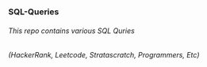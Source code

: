 ### SQL-Queries
###### This repo contains various SQL Quries
###### (HackerRank, Leetcode, Stratascratch, Programmers, Etc)
